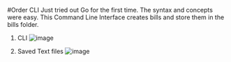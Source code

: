#Order CLI
Just tried out Go for the first time. The syntax and concepts were easy. 
This Command Line Interface creates bills and store them in the bills folder.

1. CLI
![image](https://github.com/user-attachments/assets/6e45b529-7377-4cda-9f8b-1ca6205d4383)

2. Saved Text files
![image](https://github.com/user-attachments/assets/df827e46-e999-4fd2-abd3-a90bdb18a87a)

